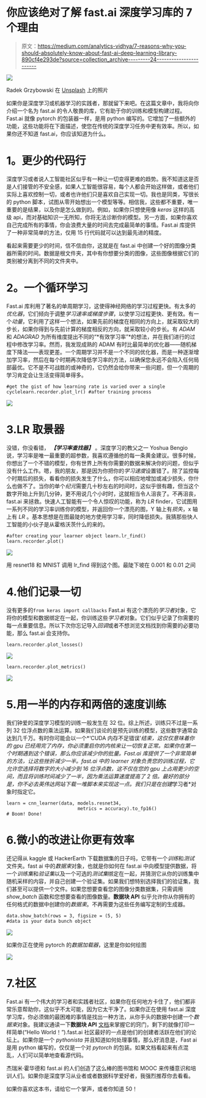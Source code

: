 # 你应该绝对了解 fast.ai 深度学习库的 7 个理由

> 原文：<https://medium.com/analytics-vidhya/7-reasons-why-you-should-absolutely-know-about-fast-ai-deep-learning-library-890cf4e293de?source=collection_archive---------24----------------------->

![](img/b45c127fcd676d5a8fdfc15b15f1f384.png)

Radek Grzybowski 在 [Unsplash](https://unsplash.com?utm_source=medium&utm_medium=referral) 上的照片

如果你是深度学习或机器学习的实践者，那就留下来吧。在这篇文章中，我将向你介绍一个名为 fast.ai 的令人敬畏的库，它有助于你的训练和模型构建过程。Fast.ai 就像 pytorch 的包装器一样，是用 python 编写的。它增加了一些额外的功能，这些功能将在下面描述，使您在传统的深度学习任务中更有效率。所以，如果你还不知道 fast.ai，你应该知道为什么。

# **1。更少的代码行**

深度学习或者说人工智能社区似乎有一种让一切变得更难的趋势。我不知道这是否是人们接管的不安全感，如果人工智能很容易，每个人都会开始这样做，或者他们实际上喜欢控制一切，或者也许他们只是喜欢自己实现一切。我也是同类，写很长的 python 脚本，试图从零开始想出一个模型等等。相信我，这些都不重要，唯一重要的是结果，以及你是怎么做到的。例如，如果你只想使用像 *keras* 这样的高级 api，而对基础知识一无所知，你将无法诊断你的模型。另一方面，如果你喜欢自己完成所有的事情，你会浪费大量的时间去完成最简单的事情。Fast.ai 库提供了一种非常简单的方法，仅用 15 行代码就可以达到最先进的精度。

看起来需要更少的时间，信不信由你，这就是在 fast.ai 中创建一个好的图像分类器所需的时间。数据是根文件夹，其中有你想要分类的图像，这些图像根据它们的类别被分离到不同的文件夹中。

# **2。一个循环学习**

Fast.ai 库利用了著名的单周期学习，这使得神经网络的学习过程更快。有太多的*优化器*，它们倾向于调整*学习速率或梯度步骤*，以使学习过程更快、更有效。有一个*动量*，它利用了这样一个想法，如果先前的梯度在相同的方向上，就采取较大的步长，如果你得到与先前计算的梯度相反的方向，就采取较小的步长。有 *ADAM* 和 *ADAGRAD* 为所有维度提出不同的“*有效学习率”*的想法，并在我们进行的过程中修改学习率。然而，我发现成熟的 ADAM 有时比最简单的优化器——随机梯度下降法——表现更差。一个周期学习并不是一个不同的优化器，而是一种逐渐增加学习率，然后在每个时期再次降低学习率的方法，以确保您永远不会陷入任何局部最优。它不是不可战胜的或神奇的，它仍然会给你带来一些问题，但一个周期的学习肯定会让生活变得简单得多。

```
#get the gist of how learning rate is varied over a single cyclelearn.recorder.plot_lr() #after training process
```

![](img/5dd8c6670cc0f7682c5fbc92832c739c.png)

# 3.LR 取景器

没错，你没看错， ***【学习率查找器】*** 。深度学习的教父之一 Yoshua Bengio 说，学习率是唯一最重要的超参数，我喜欢遵循他的每一条黄金建议。很多时候，你想出了一个不错的模型，你有世界上所有你需要的数据来解决你的问题，但似乎没有什么工作。嗯，我的朋友，那是因为你把你的*学习速度*设置错了。除了监控每个时期后的损失，看看你的损失发生了什么，你可以相应地增加或减少损失，你什么也做不了。当你的单个*纪元*需要几十秒左右的时间时，这似乎很有趣，但当这个数字开始上升到几分钟，更不用说几个小时时，这就相当令人沮丧了。不再沮丧，fast.ai 来拯救。快速人工智能有一个令人惊叹的功能，称为 *LR* finder，它试图用一系列不同的学习率训练你的模型，并返回你一个漂亮的图，Y 轴上有*损失*，x 轴上有 *LR* 。基本思想是在图最陡的地方使用学习率，同时降低损失。我猜那些快人工智能的小伙子是从霍格沃茨什么的来的。

```
#after creating your learner object learn.lr_find()
learn.recorder.plot()
```

![](img/b7112f671acf57a4d98489c4af5fd162.png)

用 resnet18 和 MNIST 调用 lr_find 得到这个图。最陡下坡在 0.001 和 0.01 之间

# 4.他们记录一切

没有更多的`from keras import callbacks` Fast.ai 有这个漂亮的*学习者*对象，它将你的模型和数据绑定在一起，你训练这些*学习者*对象。它们似乎记录了你需要的每一点重要信息。所以下次你忘记导入*回调*或者不想浏览文档找到你需要的必要功能，那么 fast.ai 会支持你。

```
learn.recorder.plot_losses()
```

![](img/2e74baa8b90587572e887d785bf95cff.png)

```
learn.recorder.plot_metrics()
```

![](img/768ce930fb801a8880622b66e276e45f.png)

# 5.用一半的内存和两倍的速度训练

我们钟爱的深度学习模型的训练一般发生在 32 位。综上所述，训练只不过是一系列 32 位浮点数的乘法运算。如果我们谈论的是预先训练的模型，这些数字通常会达到几千万。有时你可能会以一个*‘CUDA 内存不足错误’*结束，这仅仅意味着你的 *gpu* 已经用完了内存，你必须重启你的内核来让一切恢复正常。如果你在第一个时期遇到这个错误，那么你应该减少你的批量。Fast.ai 库提供了一个非常简单的方法，让这些挫折减少一半。fast.ai 中的 *learner* 对象负责您的训练过程，它允许您选择将数字的大小减少到 16 位浮点数，这不仅在您的 gpu 上占用更少的空间，而且将训练时间减少了一半，因为乘法运算速度提高了 2 倍。最好的部分是，你不必去英伟达网站下载一堆脚本来实现这一点。我们只是在创建*学习者*对象时指定它。

```
learn = cnn_learner(data, models.resnet34, 
                          metrics = accuracy).to_fp16()
# Boom! Done!
```

# 6.微小的改进让你更有效率

还记得从 kaggle 或 HackerEarth 下载数据集的日子吗，它带有一个*训练*和*测试*文件夹。fast ai 中的*数据束*对象，也就是你如何在 fast.ai 中向模型提供数据，将一个*训练集*和*验证集*以及一个可选的*测试集*绑定在一起，并猜测它从你的训练集中随机采样的内容，并自己创建一个验证集。如果我们想特别选择我们的验证集，我们甚至可以提供一个文件。如果您想要查看您的图像分类数据集，只需调用 *show_batch* 函数和您想要查看的图像数量。**数据块 API** 似乎允许你从你拥有的任何格式的数据中创建你的*数据束*。不再需要为这些任务编写定制的生成器。

```
data.show_batch(rows = 3, figsize = (5, 5)
#data is your data bunch object
```

![](img/0abbc30ee5b7b3740deae4e1ebeaab9d.png)

如果你正在使用 pytorch 的*数据加载器*，这里是你如何绘图

![](img/a2bcb0f73c8547b13f699aca1201533d.png)

# 7.社区

Fast.ai 有一个伟大的学习者和实践者社区，如果你在任何地方卡住了，他们都非常乐意帮助你，这似乎不太可能，因为它太干净了。如果你正在使用 fast.ai 深度学习库，你必须做的最困难的事情是找出一种方法，从你手头的数据中创建一个*数据束*对象。我建议通读一下**数据块 API** [文档](https://docs.fast.ai/data_block.html)来掌握它的窍门，剩下的就像打印一样简单(“Hello World！”).fast.ai 社区最好的一点是他们的创建者活跃在他们的论坛上。如果你是一个 *pythonista* 并且知道如何处理事情，那么好消息是，Fast ai 是用 python 编写的，仅仅是一个对 *pytorch* 的包装。如果文档看起来有点混乱，人们可以简单地查看源代码。

杰瑞米·霍华德和 fast.ai 的人们创造了这么棒的图书馆和 MOOC 来传播意识和培训人们。如果你是深度学习从业者或者数据科学爱好者，我强烈推荐你去看看。

如果你喜欢这本书，请给它一个掌声，或者你知道 50！